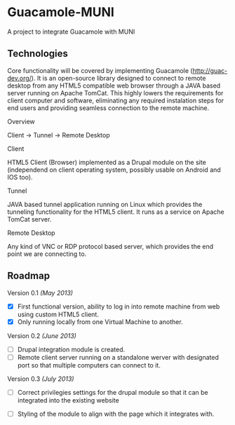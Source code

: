 Guacamole-MUNI
==============

A project to integrate Guacamole with MUNI

Technologies
------------
Core functionality will be covered by implementing Guacamole (http://guac-dev.org/). 
It is an open-source library designed to connect to remote desktop from any HTML5 compatible web browser
through a JAVA based server running on Apache TomCat. This highly lowers the requirements for client computer
and software, eliminating any required instalation steps for end users and providing seamless connection to 
the remote machine. 

Overview

Client -> Tunnel -> Remote Desktop

Client

HTML5 Client (Browser) implemented as a Drupal module on the site (independend on client operating system, 
possibly usable on Android and IOS too).

Tunnel

JAVA based tunnel application running on Linux which provides the tunneling functionality for the HTML5 client. 
It runs as a service on Apache TomCat server.

Remote Desktop

Any kind of VNC or RDP protocol based server, which provides the end point we are connecting to.

Roadmap
-------

Version 0.1 *(May 2013)*

- [x] First functional version, ability to log in into remote machine from web using custom HTML5 client. 
- [x] Only running locally from one Virtual Machine to another. 

Version 0.2 *(June 2013)*

- [ ] Drupal integration module is created.
- [ ] Remote client server running on a standalone werver with designated port so that multiple computers can connect to it.

Version 0.3 *(July 2013)*

- [ ] Correct privilegies settings for the drupal module so that it can be integrated into the existing website
- [ ] Styling of the module to align with the page which it integrates with.





